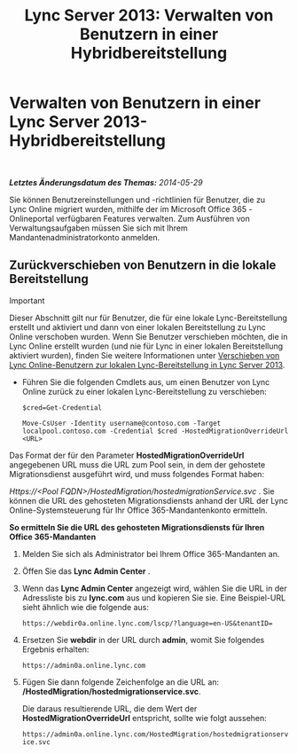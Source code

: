 ﻿---
title: 'Lync Server 2013: Verwalten von Benutzern in einer Hybridbereitstellung'
TOCTitle: Verwalten von Benutzern in einer Hybridbereitstellung
ms:assetid: 6924ed7b-30a9-4be7-b952-90655625f2c8
ms:mtpsurl: https://technet.microsoft.com/de-de/library/JJ204967(v=OCS.15)
ms:contentKeyID: 49294282
ms.date: 06/01/2017
mtps_version: v=OCS.15
ms.translationtype: HT
---

# Verwalten von Benutzern in einer Lync Server 2013-Hybridbereitstellung

 

_**Letztes Änderungsdatum des Themas:** 2014-05-29_

Sie können Benutzereinstellungen und -richtlinien für Benutzer, die zu Lync Online migriert wurden, mithilfe der im Microsoft Office 365 -Onlineportal verfügbaren Features verwalten. Zum Ausführen von Verwaltungsaufgaben müssen Sie sich mit Ihrem Mandantenadministratorkonto anmelden.

## Zurückverschieben von Benutzern in die lokale Bereitstellung


> [!IMPORTANT]
> Dieser Abschnitt gilt nur für Benutzer, die für eine lokale Lync-Bereitstellung erstellt und aktiviert und dann von einer lokalen Bereitstellung zu Lync Online verschoben wurden. Wenn Sie Benutzer verschieben möchten, die in Lync Online erstellt wurden (und nie für Lync in einer lokalen Bereitstellung aktiviert wurden), finden Sie weitere Informationen unter <A href="lync-server-2013-moving-users-from-lync-online-to-lync-on-premises.md">Verschieben von Lync Online-Benutzern zur lokalen Lync-Bereitstellung in Lync Server 2013</A>.



  - Führen Sie die folgenden Cmdlets aus, um einen Benutzer von Lync Online zurück zu einer lokalen Lync-Bereitstellung zu verschieben:
    
        $cred=Get-Credential
    
        Move-CsUser -Identity username@contoso.com -Target localpool.contoso.com -Credential $cred -HostedMigrationOverrideUrl <URL>

Das Format der für den Parameter **HostedMigrationOverrideUrl** angegebenen URL muss die URL zum Pool sein, in dem der gehostete Migrationsdienst ausgeführt wird, und muss folgendes Format haben:

*Https://\<Pool FQDN\>/HostedMigration/hostedmigrationService.svc* . Sie können die URL des gehosteten Migrationsdiensts anhand der URL der Lync Online-Systemsteuerung für Ihr Office 365-Mandantenkonto ermitteln.

**So ermitteln Sie die URL des gehosteten Migrationsdiensts für Ihren Office 365-Mandanten**

1.  Melden Sie sich als Administrator bei Ihrem Office 365-Mandanten an.

2.  Öffen Sie das **Lync Admin Center** .

3.  Wenn das **Lync Admin Center** angezeigt wird, wählen Sie die URL in der Adressliste bis zu **lync.com** aus und kopieren Sie sie. Eine Beispiel-URL sieht ähnlich wie die folgende aus:
    
    `https://webdir0a.online.lync.com/lscp/?language=en-US&tenantID=`

4.  Ersetzen Sie **webdir** in der URL durch **admin**, womit Sie folgendes Ergebnis erhalten:
    
    `https://admin0a.online.lync.com`

5.  Fügen Sie dann folgende Zeichenfolge an die URL an: **/HostedMigration/hostedmigrationservice.svc**.
    
    Die daraus resultierende URL, die dem Wert der **HostedMigrationOverrideUrl** entspricht, sollte wie folgt aussehen:
    
    `https://admin0a.online.lync.com/HostedMigration/hostedmigrationservice.svc`

